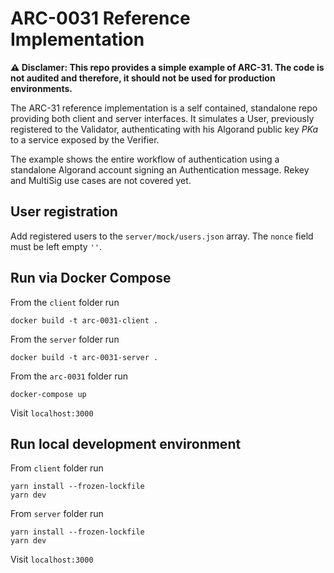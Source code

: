 # ARC-0031 Reference Implementation

**⚠️ Disclamer: This repo provides a simple example of ARC-31. The code is not audited and therefore, it should not be used for production environments.**

The ARC-31 reference implementation is a self contained, standalone repo providing both client and server interfaces. It simulates a User, previously registered to the Validator, authenticating with his Algorand public key *PKa* to a service exposed by the Verifier.

The example shows the entire workflow of authentication using a standalone Algorand account signing an Authentication message. Rekey and MultiSig use cases are not covered yet.

## User registration

Add registered users to the `server/mock/users.json` array. The `nonce` field must be left empty `''`.

## Run via Docker Compose

From the `client` folder run

```
docker build -t arc-0031-client .
```

From the `server` folder run

```
docker build -t arc-0031-server .
```

From the `arc-0031` folder run

```
docker-compose up
```

Visit `localhost:3000`

## Run local development environment

From `client` folder run

```
yarn install --frozen-lockfile
yarn dev
```

From `server` folder run

```
yarn install --frozen-lockfile
yarn dev
```

Visit `localhost:3000`